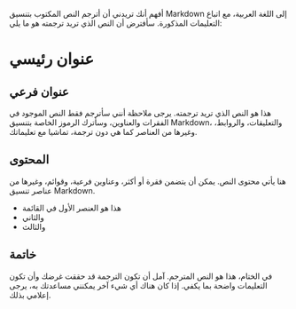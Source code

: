 أفهم أنك تريدني أن أترجم النص المكتوب بتنسيق Markdown إلى اللغة العربية، مع اتباع التعليمات المذكورة. سأفترض أن النص الذي تريد ترجمته هو ما يلي:

# عنوان رئيسي

## عنوان فرعي

هذا هو النص الذي تريد ترجمته. يرجى ملاحظة أنني سأترجم فقط النص الموجود في الفقرات والعناوين، وسأترك الرموز الخاصة بتنسيق Markdown، والتعليقات، والروابط، وغيرها من العناصر كما هي دون ترجمة، تماشيا مع تعليماتك.

## المحتوى

هنا يأتي محتوى النص. يمكن أن يتضمن فقرة أو أكثر، وعناوين فرعية، وقوائم، وغيرها من عناصر تنسيق Markdown.

- هذا هو العنصر الأول في القائمة
- والثاني
- والثالث

## خاتمة

في الختام، هذا هو النص المترجم. آمل أن تكون الترجمة قد حققت غرضك وأن تكون التعليمات واضحة بما يكفي. إذا كان هناك أي شيء آخر يمكنني مساعدتك به، يرجى إعلامي بذلك.